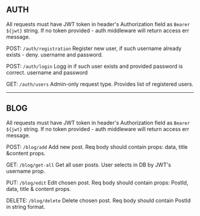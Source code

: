 ## AUTH

All requests must have JWT token in header's Authorization field as `Bearer ${jwt}` string. If no token provided - auth middleware will return access err message.

POST: `/auth/registration`
Register new user, if such username already exists - deny.
username and password.

POST: `/auth/login`
Logg in if such user exists and provided password is correct.
username and password

GET: `/auth/users`
Admin-only request type. Provides list of registered users.

---

## BLOG

All requests must have JWT token in header's Authorization field as `Bearer ${jwt}` string. If no token provided - auth middleware will return access err message.

POST: `/blog/add`
Add new post. Req body should contain props: data, title &content props.

GET: `/blog/get-all`
Get all user posts. User selects in DB by JWT's username prop.

PUT: `/blog/edit`
Edit chosen post. Req body should contain props: PostId, data, title & content props.

DELETE: `/blog/delete`
Delete chosen post. Req body should contain PostId in string format.
